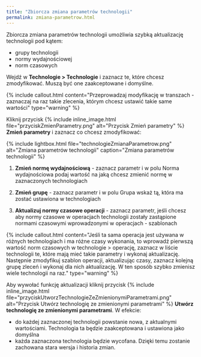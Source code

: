 ```yaml
---
title: "Zbiorcza zmiana parametrów technologii"
permalink: zmiana-parametrow.html 
---
```


Zbiorcza zmiana parametrów technologii umożliwia szybką aktualizację technologii pod kątem:
- grupy technologii
- normy wydajnościowej
- norm czasowych

Wejdź w **Technologie > Technologie** i zaznacz te, które chcesz zmodyfikować. Muszą być one zaakceptowane i domyślne. 

{% include callout.html content="Przeprowadzaj modyfikację w transzach - zaznaczaj na raz takie zlecenia, którym chcesz ustawić takie same wartości" type="warning" %}

Kliknij przycisk {% include inline_image.html file="przyciskZmienParametry.png" alt="Przycisk Zmień parametry" %} **Zmień parametry** i zaznacz co chcesz zmodyfikować:

{% include lightbox.html file="technologieZmianaParametrow.png" alt="Zmiana parametrów technologii" caption="Zmiana parametrów technologii" %}

1. **Zmień normę wydajnościową** - zaznacz parametr i w polu Norma wydajnościowa podaj wartość na jaką chcesz zmienić normę w zaznaczonych technologiach

2. **Zmień grupę** - zaznacz parametr i w polu Grupa wskaż tą, która ma zostać ustawiona w technologiach

3. **Aktualizuj normy czasowe operacji** - zaznacz parametr, jeśli chcesz aby normy czasowe w operacjach technologii zostały zastąpione normami czasowymi wprowadzonymi w operacjach - szablonach

{% include callout.html content="Jeśli ta sama operacja jest używana w różnych technologiach i ma różne czasy wykonania, to wprowadź pierwszą wartość norm czasowych w technologie > operację, zaznacz w liście technologii te, które mają mieć takie parametry i wykonaj aktualizację. Następnie zmodyfikuj szablon operacji, aktualizując czasy, zaznacz kolejną grupę zleceń i wykonaj dla nich aktualizację. W ten sposób szybko zmienisz wiele technologii na raz." type="warning" %}

Aby wywołać funkcję aktualizacji kliknij przycisk {% include inline_image.html file="przyciskUtworzTechnologieZeZmienionymiParametrami.png" alt="Przycisk Utwórz technologię ze zmienionymi parametrami" %} **Utwórz technologię ze zmienionymi parametrami**. W efekcie:
- do każdej zaznaczonej technologii powstanie nowa, z aktualnymi wartościami. Technologia ta będzie zaakceptowana i ustawiona jako domyślna
- każda zaznaczona technologia będzie wycofana. Dzięki temu zostanie zachowana stara wersja i historia zmian.